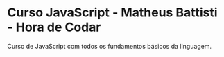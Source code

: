# Curso JavaScript - Matheus Battisti - Hora de Codar
 Curso de JavaScript com todos os fundamentos básicos da linguagem.

